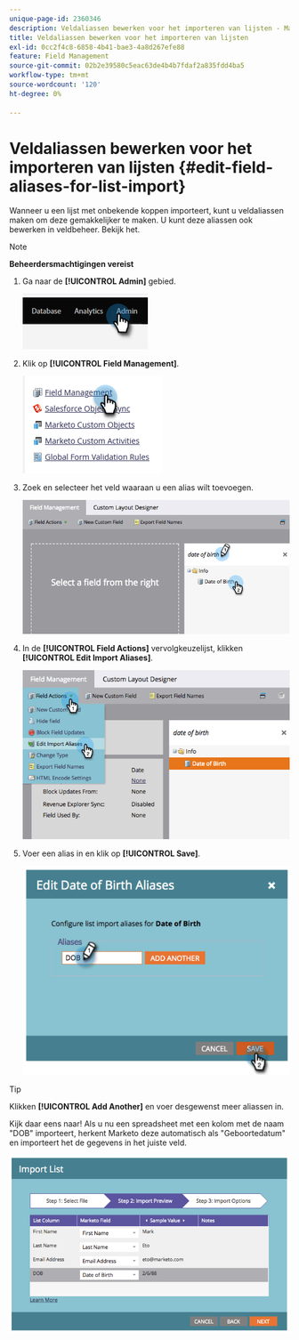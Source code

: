 ```yaml
---
unique-page-id: 2360346
description: Veldaliassen bewerken voor het importeren van lijsten - Marketo-documenten - Productdocumentatie
title: Veldaliassen bewerken voor het importeren van lijsten
exl-id: 0cc2f4c8-6858-4b41-bae3-4a8d267efe88
feature: Field Management
source-git-commit: 02b2e39580c5eac63de4b4b7fdaf2a835fdd4ba5
workflow-type: tm+mt
source-wordcount: '120'
ht-degree: 0%

---
```


# Veldaliassen bewerken voor het importeren van lijsten {#edit-field-aliases-for-list-import}

Wanneer u een lijst met onbekende koppen importeert, kunt u veldaliassen maken om deze gemakkelijker te maken. U kunt deze aliassen ook bewerken in veldbeheer. Bekijk het.

>[!NOTE]
>
>**Beheerdersmachtigingen vereist**

1. Ga naar de **[!UICONTROL Admin]** gebied.

   ![](assets/edit-field-aliases-for-list-import-1.png)

1. Klik op **[!UICONTROL Field Management]**.

   ![](assets/edit-field-aliases-for-list-import-2.png)

1. Zoek en selecteer het veld waaraan u een alias wilt toevoegen.

   ![](assets/edit-field-aliases-for-list-import-3.png)

1. In de **[!UICONTROL Field Actions]** vervolgkeuzelijst, klikken **[!UICONTROL Edit Import Aliases]**.

   ![](assets/edit-field-aliases-for-list-import-4.png)

1. Voer een alias in en klik op **[!UICONTROL Save]**.

   ![](assets/edit-field-aliases-for-list-import-5.png)

>[!TIP]
>
>Klikken **[!UICONTROL Add Another]** en voer desgewenst meer aliassen in.

Kijk daar eens naar! Als u nu een spreadsheet met een kolom met de naam &quot;DOB&quot; importeert, herkent Marketo deze automatisch als &quot;Geboortedatum&quot; en importeert het de gegevens in het juiste veld.

![](assets/edit-field-aliases-for-list-import-6.png)

